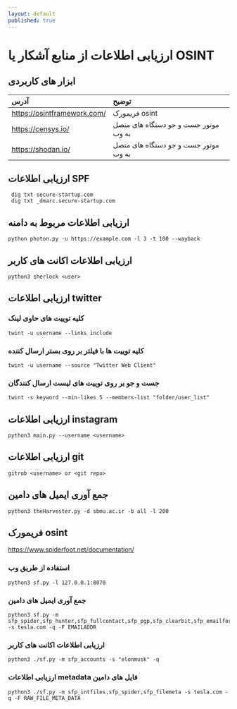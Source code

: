 ```yaml
---
layout: default
published: true
---
```


# ارزیابی اطلاعات از منابع آشکار یا OSINT

## ابزار های کاربردی

| آدرس | توضیح |
| :--- | :--- |
| https://osintframework.com/ | فریمورک osint  |
| https://censys.io/ | موتور جست و جو دستگاه های متصل به وب  |
| https://shodan.io/ | موتور جست و جو دستگاه های متصل به وب  |



## ارزیابی اطلاعات SPF

```text
 dig txt secure-startup.com
 dig txt _dmarc.secure-startup.com
```

## ارزیابی اطلاعات مربوط به دامنه 

```text
python photon.py -u https://example.com -l 3 -t 100 --wayback
```

## ارزیابی اطلاعات اکانت های کاربر

```text
python3 sherlock <user>
```

## ارزیابی اطلاعات twitter

### کلیه توییت های حاوی لینک

```text
twint -u username --links include
```

### کلیه توییت ها با فیلتر بر روی بستر ارسال کننده 

```text
twint -u username --source "Twitter Web Client"
```

### جست و جو بر روی توییت های لیست ارسال کنندگان

```text
twint -s keyword --min-likes 5 --members-list "folder/user_list"
```

## ارزیابی اطلاعات instagram

```text
python3 main.py --username <username>
```


## ارزیابی اطلاعات git

```text
gitrob <username> or <git repo>
```

## جمع آوری ایمیل های دامین

```text
python3 theHarvester.py -d sbmu.ac.ir -b all -l 200
```

## فریمورک osint

https://www.spiderfoot.net/documentation/

### استفاده از طریق وب

```text
python3 sf.py -l 127.0.0.1:8070
```

### جمع آوری ایمیل های دامین

```text
python3 sf.py -m sfp_spider,sfp_hunter,sfp_fullcontact,sfp_pgp,sfp_clearbit,sfp_emailformat,sfp_email -s tesla.com -q -F EMAILADDR
```

### ارزیابی اطلاعات اکانت های کاربر

```text
python3 ./sf.py -m sfp_accounts -s "elonmusk" -q
```

### ارزیابی اطلاعات metadata فایل های دامین

```text
python3 ./sf.py -m sfp_intfiles,sfp_spider,sfp_filemeta -s tesla.com -q -F RAW_FILE_META_DATA
```

